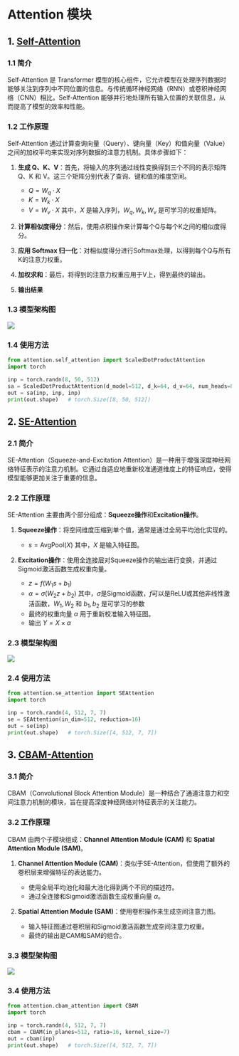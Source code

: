 # Attention 模块
## 1. [Self-Attention](https://arxiv.org/abs/1706.03762)
### 1.1 简介
Self-Attention 是 Transformer 模型的核心组件，它允许模型在处理序列数据时能够关注到序列中不同位置的信息。与传统循环神经网络（RNN）或卷积神经网络（CNN）相比，Self-Attention 能够并行地处理所有输入位置的关联信息，从而提高了模型的效率和性能。
### 1.2 工作原理
Self-Attention 通过计算查询向量（Query）、键向量（Key）和值向量（Value）之间的加权平均来实现对序列数据的注意力机制。具体步骤如下：
1. **生成 Q、K、V**：首先，将输入的序列通过线性变换得到三个不同的表示矩阵 Q、K 和 V。这三个矩阵分别代表了查询、键和值的维度空间。
   
   - $Q = W_q \cdot X$
   - $K = W_k \cdot X$
   - $V = W_v \cdot X$
   其中，$X$ 是输入序列，$W_q, W_k, W_v$ 是可学习的权重矩阵。

2. **计算相似度得分**：然后，使用点积操作来计算每个Q与每个K之间的相似度得分。
3. **应用 Softmax 归一化**：对相似度得分进行Softmax处理，以得到每个Q与所有K的注意力权重。
4. **加权求和**：最后，将得到的注意力权重应用于V上，得到最终的输出。
5. **输出结果**
### 1.3 模型架构图
![](https://pic1.imgdb.cn/item/681b45c558cb8da5c8e38749.png)
### 1.4 使用方法
```python
from attention.self_attention import ScaledDotProductAttention
import torch

inp = torch.randn(8, 50, 512)
sa = ScaledDotProductAttention(d_model=512, d_k=64, d_v=64, num_heads=8)
out = sa(inp, inp, inp)
print(out.shape)   # torch.Size([8, 50, 512])
```

## 2. [SE-Attention](https://arxiv.org/abs/1709.01507)
### 2.1 简介
SE-Attention（Squeeze-and-Excitation Attention）是一种用于增强深度神经网络特征表示的注意力机制。它通过自适应地重新校准通道维度上的特征响应，使得模型能够更加关注于重要的信息。
### 2.2 工作原理
SE-Attention 主要由两个部分组成：**Squeeze操作**和**Excitation操作**。
1. **Squeeze操作**：将空间维度压缩到单个值，通常是通过全局平均池化实现的。
   
   - $s = \text{AvgPool}(X)$
   其中，$X$ 是输入特征图。

2. **Excitation操作**：使用全连接层对Squeeze操作的输出进行变换，并通过Sigmoid激活函数生成权重向量。
   
   - $z = f(W_1 s + b_1)$
   - $\alpha = \sigma(W_2 z + b_2)$
   其中，$\sigma$是Sigmoid函数，$f$可以是ReLU或其他非线性激活函数，$W_1, W_2$ 和 $b_1, b_2$ 是可学习的参数
   - 最终的权重向量 $\alpha$ 用于重新校准输入特征图。
   - 输出 $Y = X \times \alpha$

### 2.3 模型架构图
![](https://pic1.imgdb.cn/item/681b472658cb8da5c8e38799.png)

### 2.4 使用方法
```python
from attention.se_attention import SEAttention
import torch

inp = torch.randn(4, 512, 7, 7)
se = SEAttention(in_dim=512, reduction=16)
out = se(inp)
print(out.shape)   # torch.Size([4, 512, 7, 7])
```

## 3. [CBAM-Attention](https://arxiv.org/abs/1807.06521)
### 3.1 简介
CBAM（Convolutional Block Attention Module）是一种结合了通道注意力和空间注意力机制的模块，旨在提高深度神经网络对特征表示的关注能力。
### 3.2 工作原理
CBAM 由两个子模块组成：**Channel Attention Module (CAM)** 和 **Spatial Attention Module (SAM)**。
1. **Channel Attention Module (CAM)**：类似于SE-Attention，但使用了额外的卷积层来增强特征的表达能力。
   
   - 使用全局平均池化和最大池化得到两个不同的描述符。
   - 通过全连接和Sigmoid激活函数生成权重向量 $\alpha$。

2. **Spatial Attention Module (SAM)**：使用卷积操作来生成空间注意力图。

   - 输入特征图通过卷积层和Sigmoid激活函数生成空间注意力权重。
   - 最终的输出是CAM和SAM的组合。

### 3.3 模型架构图
![](https://pic1.imgdb.cn/item/681b481758cb8da5c8e387ce.png)

### 3.4 使用方法
```python
from attention.cbam_attention import CBAM
import torch

inp = torch.randn(4, 512, 7, 7)
cbam = CBAM(in_planes=512, ratio=16, kernel_size=7)
out = cbam(inp)
print(out.shape)   # torch.Size([4, 512, 7, 7])
```